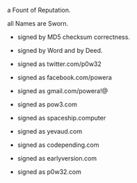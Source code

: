 a Fount of Reputation.

all Names are Sworn.

* signed by MD5 checksum correctness.
* signed by Word and by Deed.

* signed as twitter.com/p0w32
* signed as facebook.com/powera
* signed as gmail.com/powera!@
* signed as pow3.com
* signed as spaceship.computer
* signed as yevaud.com
* signed as codepending.com
* signed as earlyversion.com
* signed as p0w32.com
